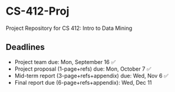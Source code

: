 # CS-412-Proj
Project Repository for CS 412: Intro to Data Mining

## Deadlines

- Project team due: Mon, September 16 ✅ 
- Project proposal (1-page+refs) due: Mon, October 7 ✅
- Mid-term report (3-page+refs+appendix) due: Wed, Nov 6 ✅
- Final report due (6-page+refs+appendix): Wed, Dec 11
